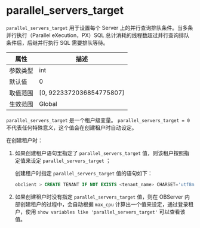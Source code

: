 parallel_servers_target
============================================

`parallel_servers_target` 用于设置每个 Server 上的并行查询排队条件。当多条并行执行（Parallel eXecution，PX）SQL 总计消耗的线程数超过并行查询排队条件后，后继并行执行 SQL 需要排队等待。


| **属性** |           **描述**           |
|--------|----------------------------|
| 参数类型   | int                        |
| 默认值    | 0                          |
| 取值范围   | \[0, 9223372036854775807\] |
| 生效范围   | Global                     |

`parallel_servers_target` 是一个租户级变量。
`parallel_servers_target = 0` 不代表任何特殊意义，这个值会在创建租户时自动设定。

在创建租户时：

1. 如果创建租户语句里指定了 `parallel_servers_target` 值，则该租户按照指定值来设定 `parallel_servers_target` ；

   创建租户时指定 `parallel_servers_target` 值的语句如下：

   ```sql
   obclient > CREATE TENANT IF NOT EXISTS <tenant_name> CHARSET='utf8mb4', ZONE_LIST=('zone1'), PRIMARY_ZONE='zone1', RESOURCE_POOL_LIST=('<pool_name>') set parallel_servers_target = 5;
   ```

2. 如果创建租户时没有指定 `parallel_servers_target` 值，则在 OBServer 内部创建租户的过程中，会自动根据 `max_cpu` 计算出一个值来设定，通过登录租户，使用 `show variables like 'parallel_servers_target'` 可以查看该值。
